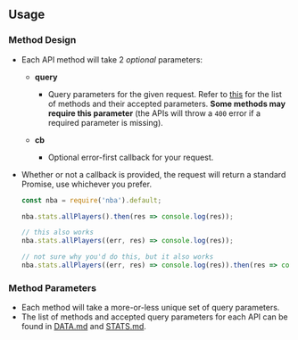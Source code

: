 ## Usage

### Method Design

  - Each API method will take 2 _optional_ parameters:

    + __query__

      * Query parameters for the given request. Refer to [this](#methods-parameters) for the list of methods and their accepted parameters. __Some methods may require this parameter__ (the APIs will throw a `400` error if a required parameter is missing).

    + __cb__

      * Optional error-first callback for your request.

  - Whether or not a callback is provided, the request will return a standard Promise, use whichever you prefer.

    ```js
    const nba = require('nba').default;

    nba.stats.allPlayers().then(res => console.log(res));

    // this also works
    nba.stats.allPlayers((err, res) => console.log(res));

    // not sure why you'd do this, but it also works
    nba.stats.allPlayers((err, res) => console.log(res)).then(res => console.log(res));
    ```

### Method Parameters

  - Each method will take a more-or-less unique set of query parameters.
  - The list of methods and accepted query parameters for each API can be found in [DATA.md](api/DATA.md) and [STATS.md](api/STATS.md).
